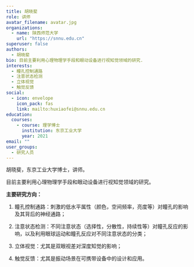 ```yaml
---
title: 胡晓斐
role: 讲师
avatar_filename: avatar.jpg
organizations:
  - name: 陕西师范大学
    url: "https://snnu.edu.cn"
superuser: false
authors:
  - 胡晓斐
bio: 目前主要利用心理物理学手段和眼动设备进行视知觉领域的研究.
interests:
  - 瞳孔控制通路
  - 注意状态检测
  - 立体视觉
  - 触觉反馈
social:
  - icon: envelope
    icon_pack: fas
    link: mailto:huxiaofei@snnu.edu.cn
education:
  courses:
    - course: 理学博士
      institution: 东京工业大学
      year: 2021
email: ""
user_groups:
  - 研究人员
---
```


胡晓斐，东京工业大学博士，讲师。

目前主要利用心理物理学手段和眼动设备进行视知觉领域的研究。

**主要研究方向：**

1. 瞳孔控制通路：刺激的低水平属性（颜色，空间频率，亮度等）对瞳孔的影响及其背后的神经通路；

2. 注意状态检测：不同注意状态（选择性，分散性，持续性等）对瞳孔反应的影响，以及利用眼球运动和瞳孔反应对不同注意状态的分类；

3. 立体视觉：尤其是双眼视差对深度知觉的影响；

4. 触觉反馈：尤其是振动场景在可携带设备中的设计和应用。

